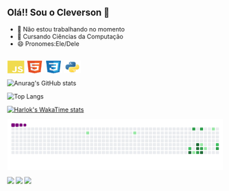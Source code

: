 ## Olá!! Sou o Cleverson 🙋



- 🔭 Não estou trabalhando no momento
- 🌱 Cursando Ciências da Computação
- 😄 Pronomes:Ele/Dele
<div style="display: inline_block"><br>
  <img align="center" alt="Rafa-Js" height="30" width="40" src="https://raw.githubusercontent.com/devicons/devicon/master/icons/javascript/javascript-plain.svg">
  <img align="center" alt="Rafa-HTML" height="30" width="40" src="https://raw.githubusercontent.com/devicons/devicon/master/icons/html5/html5-original.svg">
  <img align="center" alt="Rafa-CSS" height="30" width="40" src="https://raw.githubusercontent.com/devicons/devicon/master/icons/css3/css3-original.svg">
  <img align="center" alt="Rafa-Python" height="30" width="40" src="https://raw.githubusercontent.com/devicons/devicon/master/icons/python/python-original.svg">
  
</div>



  
 ![Anurag's GitHub stats](https://github-readme-stats.vercel.app/api?username=Cleverson1993&show_icons=true&theme=transparent)
 
 ![Top Langs](https://github-readme-stats.vercel.app/api/top-langs/?username=Cleverson1993&hide_progress=true)

 [![Harlok's WakaTime stats](https://github-readme-stats.vercel.app/api/wakatime?username=ffflabs)](https://github.com/Cleverson1993/github-readme-stats)



  
![snake gif](https://github.com/Cleverson1993/Cleverson1993/blob/output/github-contribution-grid-snake.gif)
 
<div> 
 

 <a href="https://discord.com/channels/1019994810804871342/@home" target="_blank"><img src="https://img.shields.io/badge/Discord-7289DA?style=for-the-badge&logo=discord&logoColor=white" target="_blank"></a> 
  <a href = "cleversonpereir4@gmail.com"><img src="https://img.shields.io/badge/-Gmail-%23333?style=for-the-badge&logo=gmail&logoColor=white" target="_blank"></a>
  <a href="https://www.linkedin.com/in/cleverson-de-oliveira-pereira-a794512ba/" target="_blank"><img src="https://img.shields.io/badge/-LinkedIn-%230077B5?style=for-the-badge&logo=linkedin&logoColor=white" target="_blank"></a> 
  
</div>
